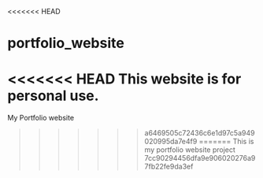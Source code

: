 <<<<<<< HEAD
# portfolio_website
<<<<<<< HEAD
This website is for personal use.
=======
My Portfolio website
>>>>>>> a6469505c72436c6e1d97c5a949020995da7e4f9
=======
This is my portfolio website project
>>>>>>> 7cc90294456dfa9e906020276a97fb22fe9da3ef
